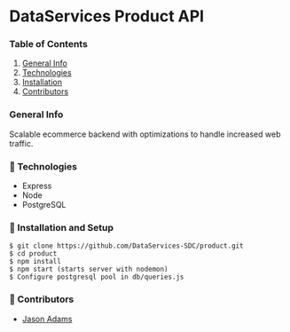 # DataServices Product API

### Table of Contents

1. [General Info](#🌴-General-Info)
2. [Technologies](#🧪-Technologies)
3. [Installation](#🚀-Installation)
4. [Contributors](#🤝-Contributors)

### General Info

Scalable ecommerce backend with optimizations to handle increased web traffic.

### 🧪 Technologies

* Express
* Node
* PostgreSQL

### 🚀 Installation and Setup

```
$ git clone https://github.com/DataServices-SDC/product.git 
$ cd product 
$ npm install 
$ npm start (starts server with nodemon) 
$ Configure postgresql pool in db/queries.js
```

### 🤝 Contributors

- [Jason Adams](https://www.linkedin.com/in/jason-adams-b88086146/)


